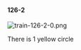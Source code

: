 #### 126-2
![train-126-2-0.png](https://github.com/lil-lab/nlvr/raw/master/nlvr/train/images/30/train-126-2-0.png "train-126-2-0.png")

There is 1 yellow circle
